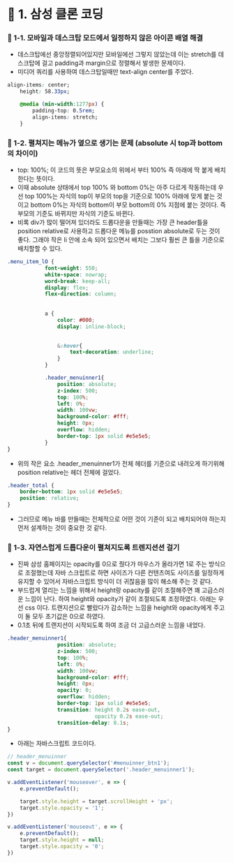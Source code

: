 # 📌 1. 삼성 클론 코딩
### 📌 1-1. 모바일과 데스크탑 모드에서 일정하지 않은 아이콘 배열 해결
- 데스크탑에선 중앙정렬되어있지만 모바일에선 그렇지 않았는데 이는 stretch를 데스크탑에 걸고 padding과 margin으로 정렬해서 발생한 문제이다. 
- 미디어 쿼리를 사용하여 데스크탑일때만 text-align center를 주었다.
```css
align-items: center;   
    height: 58.33px;

    @media (min-width:1277px) {
        padding-top: 0.5rem;
        align-items: stretch;
    }
```
### 📌 1-2. 펼쳐지는 메뉴가 옆으로 생기는 문제 (absolute 시 top과 bottom의 차이이)
- top: 100%; 이 코드의 뜻은 부모요소의 위에서 부터 100% 즉 아래에 딱 붙게 배치한다는 뜻이다.
- 이때 absolute 상태에서 top 100% 와 bottom 0%는 아주 다르게 작동하는데 우선 top 100%는 자식의 top이 부모의 top을 기준으로 100% 아래에 맞게 붙는 것이고 bottom 0%는 자식의 bottom이 부모 bottom의 0% 지점에 붙는 것이다. 즉 부모의 기준도 바뀌지만 자식의 기준도 바뀐다.
- 비록 div가 많이 떨어져 있더라도 드롭다운을 만들때는 가장 큰 header틀을 position relative로 사용하고 드롭다운 메뉴를 posstion absolute로 두는 것이 좋다. 그래야 작은 li 안에 소속 되어 있으면서 배치는 그보다 훨씬 큰 틀을 기준으로 배치할할 수 있다.
```css
.menu_item_lO {
            font-weight: 550;
            white-space: nowrap; 
            word-break: keep-all;
            display: flex;
            flex-direction: column;
            
            
            a {
                color: #000;
                display: inline-block;
                

                &:hover{
                    text-decoration: underline;
                }
            }

            .header_menuinner1{
                position: absolute;
                z-index: 500;
                top: 100%;
                left: 0%;
                width: 100vw;
                background-color: #fff;
                height: 0px;
                overflow: hidden;
                border-top: 1px solid #e5e5e5;
            }
}
```
- 위의 작은 요소 .header_menuinner1가 전체 헤더를 기준으로 내려오게 하기위해 position relative는 헤더 전체에 걸었다.
```css
.header_total {
    border-bottom: 1px solid #e5e5e5;
    position: relative;
}
```
- 그러므로 메뉴 바를 만들때는 전체적으로 어떤 것이 기준이 되고 배치되어야 하는지 먼저 설계하는 것이 중요한 것 같다.

### 📌 1-3. 자연스럽게 드롭다운이 펼쳐지도록 트렌지션션 걸기
- 진짜 삼성 홈페이지는 opacity를 0으로 줬다가 마우스가 올라가면 1로 주는 방식으로 조절했는데 자바 스크립트로 하면 사이즈가 다른 컨텐츠여도 사이즈를 일정하게 유지할 수 있어서 자바스크립트 방식이 더 귀찮음을 많이 해소해 주는 것 같다.
- 부드럽게 열리는 느낌을 위해서 height랑 opacity를 같이 조절해주면 꽤 고급스러운 느낌이 난다. 하여 height와 opacity가 같이 조절되도록 조정하였다. 아래는 우선 css 이다. 트랜지션으로 빨랐다가 감소하는 느낌을 height와 opacity에게 주고 이 둘 모두 초기값은 0으로 하였다.
- 0.1초 뒤에 트랜지션이 시작되도록 하여 조금 더 고급스러운 느낌을 내었다.
```css
.header_menuinner1{
                position: absolute;
                z-index: 500;
                top: 100%;
                left: 0%;
                width: 100vw;
                background-color: #fff;
                height: 0px;
                opacity: 0;
                overflow: hidden;
                border-top: 1px solid #e5e5e5;
                transition: height 0.2s ease-out,
                            opacity 0.2s ease-out;
                transition-delay: 0.1s;
}
```
- 아래는 자바스크립트 코드이다.
```javascript
// header_menuinner
const v = document.querySelector('#menuinner_btn1');
const target = document.querySelector('.header_menuinner1');

v.addEventListener('mouseover', e => {
    e.preventDefault();

    target.style.height = target.scrollHeight + 'px';
    target.style.opacity = '1';
})

v.addEventListener('mouseout', e => {
    e.preventDefault();
    target.style.height = null;
    target.style.opacity = '0';
})
```



